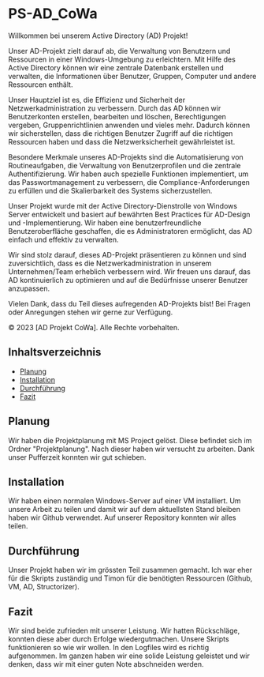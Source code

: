 # PS-AD_CoWa

Willkommen bei unserem Active Directory (AD) Projekt!

Unser AD-Projekt zielt darauf ab, die Verwaltung von Benutzern und Ressourcen in einer Windows-Umgebung zu erleichtern. Mit Hilfe des Active Directory können wir eine zentrale Datenbank erstellen und verwalten, die Informationen über Benutzer, Gruppen, Computer und andere Ressourcen enthält.

Unser Hauptziel ist es, die Effizienz und Sicherheit der Netzwerkadministration zu verbessern. Durch das AD können wir Benutzerkonten erstellen, bearbeiten und löschen, Berechtigungen vergeben, Gruppenrichtlinien anwenden und vieles mehr. Dadurch können wir sicherstellen, dass die richtigen Benutzer Zugriff auf die richtigen Ressourcen haben und dass die Netzwerksicherheit gewährleistet ist.

Besondere Merkmale unseres AD-Projekts sind die Automatisierung von Routineaufgaben, die Verwaltung von Benutzerprofilen und die zentrale Authentifizierung. Wir haben auch spezielle Funktionen implementiert, um das Passwortmanagement zu verbessern, die Compliance-Anforderungen zu erfüllen und die Skalierbarkeit des Systems sicherzustellen.

Unser Projekt wurde mit der Active Directory-Dienstrolle von Windows Server entwickelt und basiert auf bewährten Best Practices für AD-Design und -Implementierung. Wir haben eine benutzerfreundliche Benutzeroberfläche geschaffen, die es Administratoren ermöglicht, das AD einfach und effektiv zu verwalten.

Wir sind stolz darauf, dieses AD-Projekt präsentieren zu können und sind zuversichtlich, dass es die Netzwerkadministration in unserem Unternehmen/Team erheblich verbessern wird. Wir freuen uns darauf, das AD kontinuierlich zu optimieren und auf die Bedürfnisse unserer Benutzer anzupassen.

Vielen Dank, dass du Teil dieses aufregenden AD-Projekts bist! Bei Fragen oder Anregungen stehen wir gerne zur Verfügung.

© 2023 [AD Projekt CoWa]. Alle Rechte vorbehalten.

## Inhaltsverzeichnis

- [Planung](#planung)
- [Installation](#installation)
- [Durchführung](#durchführung)
- [Fazit](#fazit)



## Planung

Wir haben die Projektplanung mit MS Project gelöst. Diese befindet sich im Ordner "Projektplanung". Nach dieser haben wir versucht zu arbeiten. Dank unser Pufferzeit konnten wir gut schieben.

## Installation

Wir haben einen normalen Windows-Server auf einer VM installiert. Um unsere Arbeit zu teilen und damit wir auf dem aktuellsten Stand bleiben haben wir Github verwendet. Auf unserer Repository konnten wir alles teilen.

## Durchführung

Unser Projekt haben wir im grössten Teil zusammen gemacht. Ich war eher für die Skripts zuständig und Timon für die benötigten Ressourcen (Github, VM, AD, Structorizer).


## Fazit

Wir sind beide zufrieden mit unserer Leistung. Wir hatten Rückschläge, konnten diese aber durch Erfolge wiedergutmachen. Unsere Skripts funktionieren so wie wir wollen. In den Logfiles wird es richtig aufgenommen. Im ganzen haben wir eine solide Leistung geleistet und wir denken, dass wir mit einer guten Note abschneiden werden.

